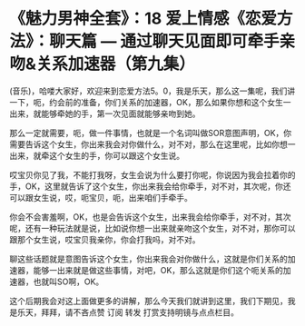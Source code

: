 # 《魅力男神全套》：18 爱上情感《恋爱方法》：聊天篇 — 通过聊天见面即可牵手亲吻&关系加速器（第九集）

(音乐)，哈喽大家好，欢迎来到恋爱方法5。0，我是乐天，那么这一集呢，我们讲一下，呃，约会前的准备，你们关系的加速器，OK，那么如果你想和这个女生一出来，就能够牵她的手，第一次见面就能够亲吻到她。

那么一定就需要，呃，做一件事情，也就是一个名词叫做SOR意图声明，OK，你需要告诉这个女生，你出来我会对你做什么，对不对，那么在这里呢，比如你想一出来，就牵这个女生的手，你可以跟这个女生说。

哎宝贝你见了我，不能打我呀，女生会说为什么要打你呢，你说因为我会拉着你的手，OK，这里就告诉了这个女生，你出来我会给你牵手，对不对，其次呢，你还可以跟女生说，哎，呃宝贝，呃，出来咱们手牵手。

你会不会害羞啊，OK，也是会告诉这个女生，出来我会给你牵手，对不对，其次呢，还有一种玩法就是说，比如说你想一出来就亲吻这个女生，对不对，那你可以跟那个女生说，哎宝贝我亲你，你会打我吗，对不对。

聊这些话题就是意图告诉这个女生，你出来我会对你做什么，这就是你们关系的加速器，能够一出来就是做这些事情，对吧，OK，那么这就是你们这个呃关系的加速器，也就叫SO啊，OK。

这个后期我会对这上面做更多的讲解，那么今天我们就讲到这里，我们下期见，我是乐天，拜拜，请不吝点赞 订阅 转发 打赏支持明镜与点点栏目。

